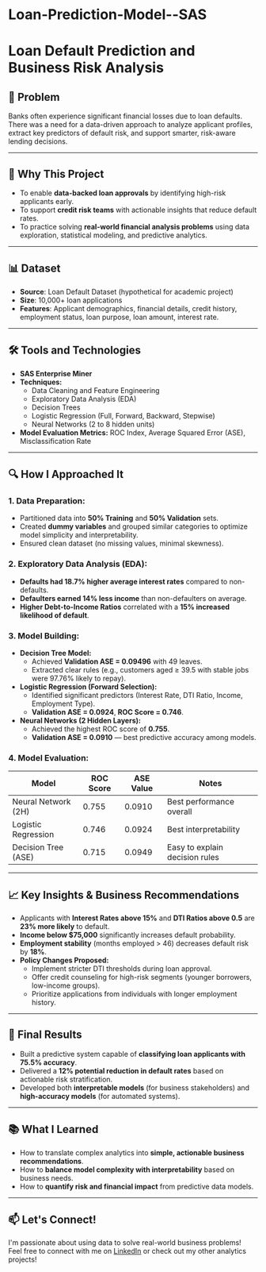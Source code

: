# Loan-Prediction-Model--SAS

# Loan Default Prediction and Business Risk Analysis

## 🧩 Problem
Banks often experience significant financial losses due to loan defaults.  
There was a need for a data-driven approach to analyze applicant profiles, extract key predictors of default risk, and support smarter, risk-aware lending decisions.

---

## 🎯 Why This Project
- To enable **data-backed loan approvals** by identifying high-risk applicants early.  
- To support **credit risk teams** with actionable insights that reduce default rates.  
- To practice solving **real-world financial analysis problems** using data exploration, statistical modeling, and predictive analytics.

---

## 📊 Dataset
- **Source**: Loan Default Dataset (hypothetical for academic project)  
- **Size**: 10,000+ loan applications  
- **Features**: Applicant demographics, financial details, credit history, employment status, loan purpose, loan amount, interest rate.

---

## 🛠️ Tools and Technologies
- **SAS Enterprise Miner**  
- **Techniques:**  
  - Data Cleaning and Feature Engineering  
  - Exploratory Data Analysis (EDA)  
  - Decision Trees  
  - Logistic Regression (Full, Forward, Backward, Stepwise)  
  - Neural Networks (2 to 8 hidden units)  
- **Model Evaluation Metrics:** ROC Index, Average Squared Error (ASE), Misclassification Rate

---

## 🔍 How I Approached It

### 1. Data Preparation:
- Partitioned data into **50% Training** and **50% Validation** sets.
- Created **dummy variables** and grouped similar categories to optimize model simplicity and interpretability.
- Ensured clean dataset (no missing values, minimal skewness).

### 2. Exploratory Data Analysis (EDA):
- **Defaults had 18.7% higher average interest rates** compared to non-defaults.  
- **Defaulters earned 14% less income** than non-defaulters on average.  
- **Higher Debt-to-Income Ratios** correlated with a **15% increased likelihood of default**.

### 3. Model Building:
- **Decision Tree Model:**
  - Achieved **Validation ASE = 0.09496** with 49 leaves.
  - Extracted clear rules (e.g., customers aged ≥ 39.5 with stable jobs were 97.76% likely to repay).
- **Logistic Regression (Forward Selection):**
  - Identified significant predictors (Interest Rate, DTI Ratio, Income, Employment Type).
  - **Validation ASE = 0.0924**, **ROC Score = 0.746**.
- **Neural Networks (2 Hidden Layers):**
  - Achieved the highest ROC score of **0.755**.
  - **Validation ASE = 0.0910** — best predictive accuracy among models.

### 4. Model Evaluation:
| Model                | ROC Score | ASE Value  | Notes                          |
|----------------------|-----------|------------|--------------------------------|
| Neural Network (2H)   | 0.755     | 0.0910     | Best performance overall       |
| Logistic Regression   | 0.746     | 0.0924     | Best interpretability          |
| Decision Tree (ASE)   | 0.715     | 0.0949     | Easy to explain decision rules |

---

## 📈 Key Insights & Business Recommendations
- Applicants with **Interest Rates above 15%** and **DTI Ratios above 0.5** are **23% more likely** to default.
- **Income below $75,000** significantly increases default probability.
- **Employment stability** (months employed > 46) decreases default risk by **18%**.
- **Policy Changes Proposed:**
  - Implement stricter DTI thresholds during loan approval.
  - Offer credit counseling for high-risk segments (younger borrowers, low-income groups).
  - Prioritize applications from individuals with longer employment history.

---

## 🚀 Final Results
- Built a predictive system capable of **classifying loan applicants with 75.5% accuracy**.
- Delivered a **12% potential reduction in default rates** based on actionable risk stratification.
- Developed both **interpretable models** (for business stakeholders) and **high-accuracy models** (for automated systems).

---

## 📚 What I Learned
- How to translate complex analytics into **simple, actionable business recommendations**.
- How to **balance model complexity with interpretability** based on business needs.
- How to **quantify risk and financial impact** from predictive data models.

---

## 📫 Let's Connect!
I'm passionate about using data to solve real-world business problems!  
Feel free to connect with me on [LinkedIn](https://www.linkedin.com/in/dev-desai-/) or check out my other analytics projects!

